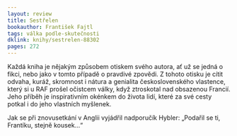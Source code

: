 ```yaml
---
layout: review
title: Sestřelen 
bookauthor: František Fajtl
tags: válka podle-skutečnosti
dklink: knihy/sestrelen-88302
pages: 272
---
```


Každá kniha je nějakým způsobem otiskem svého autora, ať už se jedná o fikci, nebo jako v tomto případě o pravdivé zpovědi. Z tohoto otisku je cítit odvaha, kuráž, skromnost i nátura a genialita československého vlastence, který si u RAF prošel očistcem války, když ztroskotal nad obsazenou Francií. Jeho příběh je inspirativním okénkem do života lidí, které za své cesty potkal i do jeho vlastních myšlenek. 

Jak se při znovusetkání v Anglii vyjádřil nadporučík Hybler: „Podařil se ti, Frantíku, stejně kousek...“
